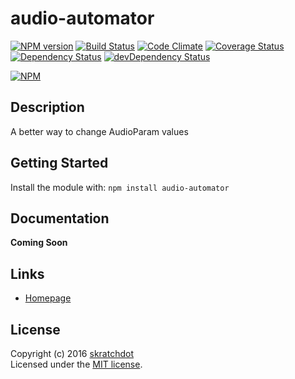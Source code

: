 # audio-automator

[![NPM version](https://badge.fury.io/js/audio-automator.svg)](http://badge.fury.io/js/audio-automator)
[![Build Status](https://travis-ci.org/skratchdot/audio-automator.png?branch=master)](https://travis-ci.org/skratchdot/audio-automator)
[![Code Climate](https://codeclimate.com/github/skratchdot/audio-automator.png)](https://codeclimate.com/github/skratchdot/audio-automator)
[![Coverage Status](https://coveralls.io/repos/skratchdot/audio-automator/badge.svg?branch=master&service=github)](https://coveralls.io/github/skratchdot/audio-automator?branch=master)
[![Dependency Status](https://david-dm.org/skratchdot/audio-automator.svg)](https://david-dm.org/skratchdot/audio-automator)
[![devDependency Status](https://david-dm.org/skratchdot/audio-automator/dev-status.svg)](https://david-dm.org/skratchdot/audio-automator#info=devDependencies)

[![NPM](https://nodei.co/npm/audio-automator.png)](https://npmjs.org/package/audio-automator)


## Description

A better way to change AudioParam values


## Getting Started

Install the module with: `npm install audio-automator`


## Documentation

__Coming Soon__


## Links

- [Homepage](https://github.com/skratchdot/audio-automator/)


## License
Copyright (c) 2016 [skratchdot](http://skratchdot.com/)  
Licensed under the [MIT license](LICENSE-MIT).
